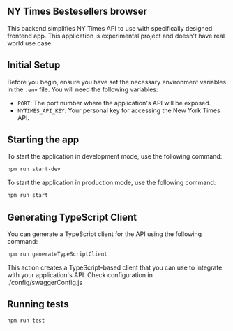 ## NY Times Bestesellers browser

This backend simplifies NY Times API to use with specifically designed frontend app.
This application is experimental project and doesn't have real world use case.

## Initial Setup

Before you begin, ensure you have set the necessary environment variables in the `.env` file. You will need the following variables:

- `PORT`: The port number where the application's API will be exposed.
- `NYTIMES_API_KEY`: Your personal key for accessing the New York Times API.

## Starting the app

To start the application in development mode, use the following command:

```bash
npm run start-dev
```

To start the application in production mode, use the following command:

```bash
npm run start
```

## Generating TypeScript Client

You can generate a TypeScript client for the API using the following command:

```bash
npm run generateTypeScriptClient
```

This action creates a TypeScript-based client that you can use to integrate with your application's API. Check configuration in ./config/swaggerConfig.js

## Running tests

```bash
npm run test
```
